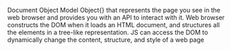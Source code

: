 Document Object Model
Object{} that represents the page you see in the web browser and provides
you with an API to interact with it. 
Web browser constructs the DOM when it loads an HTML document, and 
structures all the elements in a tree-like representation. JS can access 
the DOM to dynamically change the content, structure, and style of a web page